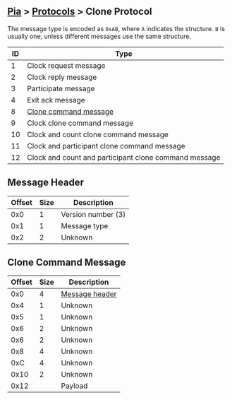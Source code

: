 [Pia](Pia-Overview) > [Protocols](Pia-Protocols) > Clone Protocol
---

The message type is encoded as `0xAB`, where `A` indicates the structure. `B` is usually one, unless different messages use the same structure.

| ID | Type |
| --- | --- |
| 1 | Clock request message |
| 2 | Clock reply message |
| 3 | Participate message |
| 4 | Exit ack message |
| 8 | [Clone command message](#clone-command-message) |
| 9 | Clock clone command message |
| 10 | Clock and count clone command message |
| 11 | Clock and participant clone command message |
| 12 | Clock and count and participant clone command message |

## Message Header
| Offset | Size | Description |
| --- | --- | --- |
| 0x0 | 1 | Version number (3) |
| 0x1 | 1 | Message type |
| 0x2 | 2 | Unknown |

## Clone Command Message
| Offset | Size | Description |
| --- | --- | --- |
| 0x0 | 4 | [Message header](#message-header) |
| 0x4 | 1 | Unknown |
| 0x5 | 1 | Unknown |
| 0x6 | 2 | Unknown |
| 0x6 | 2 | Unknown |
| 0x8 | 4 | Unknown |
| 0xC | 4 | Unknown |
| 0x10 | 2 | Unknown |
| 0x12 | | Payload |